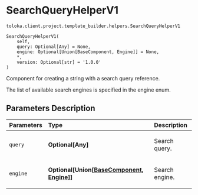 # SearchQueryHelperV1
`toloka.client.project.template_builder.helpers.SearchQueryHelperV1`

```
SearchQueryHelperV1(
    self,
    query: Optional[Any] = None,
    engine: Optional[Union[BaseComponent, Engine]] = None,
    *,
    version: Optional[str] = '1.0.0'
)
```

Component for creating a string with a search query reference.


The list of available search engines is specified in the engine enum.

## Parameters Description

| Parameters | Type | Description |
| :----------| :----| :-----------|
`query`|**Optional\[Any\]**|<p>Search query.</p>
`engine`|**Optional\[Union\[[BaseComponent](toloka.client.project.template_builder.base.BaseComponent.md), [Engine](toloka.client.project.template_builder.helpers.SearchQueryHelperV1.Engine.md)\]\]**|<p>Search engine.</p>
